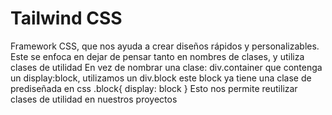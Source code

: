 # Tailwind CSS 
Framework CSS, que nos ayuda a crear diseños rápidos y personalizables.
Este se enfoca en dejar de pensar tanto en nombres de clases, y utiliza clases de utilidad
En vez de nombrar una clase: div.container que contenga un display:block, utilizamos un div.block este block ya tiene una clase de prediseñada en css .block{ display: block } 
Esto nos permite reutilizar clases de utilidad en nuestros proyectos